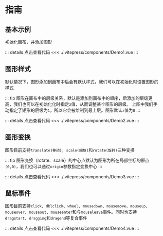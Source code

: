 # 指南

## 基本示例

初始化画布，并添加图形

<script setup>
import Demo1 from './.vitepress/components/Demo1.vue'
import Demo2 from './.vitepress/components/Demo2.vue'
import Demo3 from './.vitepress/components/Demo3.vue'
import Demo4 from './.vitepress/components/Demo4.vue'
</script>

<Demo1 />

::: details 点击查看代码
<<< ./.vitepress/components/Demo1.vue
:::

## 图形样式

默认情况下，图形添加到画布中后会有默认样式，我们可以在初始化时设置图形的样式

<Demo2 />

::: tip
图形在画布中的层级关系，默认是添加到画布中的顺序，后添加的层级更高，我们也可以在初始化化时指定`z`值，从而调整某个图形的层级。
上图中我们手动指定了矩形的层级为`1`，所以它会被绘制到最上层。图形默认`z`值为`0`
:::

::: details 点击查看代码
<<< ./.vitepress/components/Demo2.vue
:::

## 图形变换

图形目前支持`translate(移动)`，`scale(缩放)`和`rotate(旋转)`三种变换

<Demo3 />

::: tip
图形变换（rotate、scale）的中心点默认为图形为所在局部坐标的原点`(0,0)`，我们也可以通过`origin`参数指定变换中心
:::

::: details 点击查看代码
<<< ./.vitepress/components/Demo3.vue
:::

## 鼠标事件

图形目前支持`click`、`dblclick`、`wheel`、`mousedown`、`mousemove`、`mouseup`、`mouseover`、`mouseout`、`mouseenter`和与`mouseleave`事件。同时也支持`dragstart`、`dragging`和`dragend`等复合事件

<Demo4 />

::: details 点击查看代码
<<< ./.vitepress/components/Demo4.vue
:::
